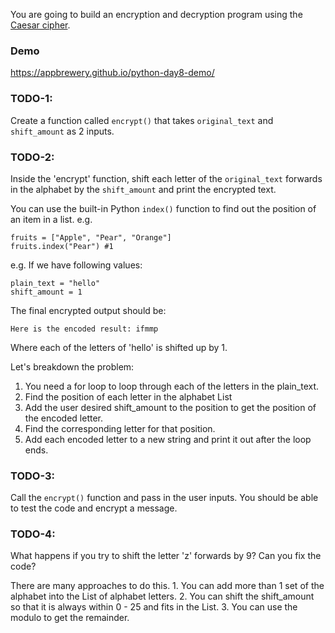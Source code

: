 You are going to build an encryption and decryption program using the [Caesar cipher](https://en.wikipedia.org/wiki/Caesar_cipher).

### Demo
https://appbrewery.github.io/python-day8-demo/

### TODO-1: 
Create a function called `encrypt()` that takes `original_text` and `shift_amount` as 2 inputs.

### TODO-2: 
Inside the 'encrypt' function, shift each letter of the `original_text` forwards in the alphabet by the `shift_amount` and print the encrypted text.

You can use the built-in Python `index()` function to find out the position of an item in a list. e.g.
```
fruits = ["Apple", "Pear", "Orange"]
fruits.index("Pear") #1
```

e.g. If we have following values:
```
plain_text = "hello"
shift_amount = 1
```
The final encrypted output should be:

`Here is the encoded result: ifmmp`

Where each of the letters of 'hello' is shifted up by 1. 

<div class="hint">
Let's breakdown the problem:

  1. You need a for loop to loop through each of the letters in the plain_text. 
  2. Find the position of each letter in the alphabet List
3. Add the user desired shift_amount to the position to get the position of the encoded letter.
4. Find the corresponding letter for that position.
5. Add each encoded letter to a new string and print it out after the loop ends.

</div>


### TODO-3: 
Call the `encrypt()` function and pass in the user inputs. You should be able to test the code and encrypt a message.


### TODO-4: 
What happens if you try to shift the letter 'z' forwards by 9? Can you fix the code?

<div class="hint">
  There are many approaches to do this.
1. You can add more than 1 set of the alphabet into the List of alphabet letters.
2. You can shift the shift_amount so that it is always within 0 - 25 and fits in the List.
3. You can use the modulo to get the remainder.
</div>

